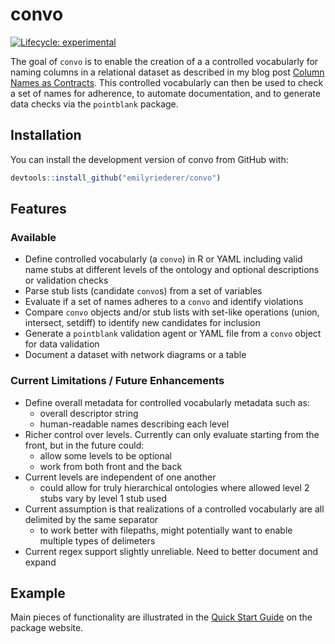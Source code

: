 # convo

<!-- badges: start -->
[![Lifecycle: experimental](https://img.shields.io/badge/lifecycle-experimental-orange.svg)](https://www.tidyverse.org/lifecycle/#experimental)
<!-- badges: end -->

The goal of `convo` is to enable the creation of a a controlled vocabularly for naming columns in a relational dataset as described in my blog post [Column Names as Contracts](https://emilyriederer.netlify.app/post/column-name-contracts/). This controlled vocabularly can then be used to check a set of names for adherence, to automate documentation, and to generate data checks via the `pointblank` package.

## Installation

You can install the development version of convo from GitHub with:

``` r
devtools::install_github("emilyriederer/convo")
```

## Features

### Available

- Define controlled vocabularly (a `convo`) in R or YAML including valid name stubs at different levels of the ontology and optional descriptions or validation checks
- Parse stub lists (candidate `convo`s) from a set of variables
- Evaluate if a set of names adheres to a `convo` and identify violations
- Compare `convo` objects and/or stub lists with set-like operations (union, intersect, setdiff) to identify new candidates for inclusion
- Generate a `pointblank` validation agent or YAML file from a `convo` object for data validation
- Document a dataset with network diagrams or a table 

### Current Limitations / Future Enhancements

- Define overall metadata for controlled vocabularly metadata such as:
  + overall descriptor string
  + human-readable names describing each level
- Richer control over levels. Currently can only evaluate starting from the front, but in the future could:
  + allow some levels to be optional
  + work from both front and the back
- Current levels are independent of one another
  + could allow for truly hierarchical ontologies where allowed level 2 stubs vary by level 1 stub used
- Current assumption is that realizations of a controlled vocabularly are all delimited by the same separator
  + to work better with filepaths, might potentially want to enable multiple types of delimeters
- Current regex support slightly unreliable. Need to better document and expand

## Example

Main pieces of functionality are illustrated in the [Quick Start Guide](https://emilyriederer.github.io/convo/articles/quickstart-guide.html) on the package website.



